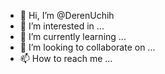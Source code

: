 - 👋 Hi, I’m @DerenUchih
- 👀 I’m interested in ...
- 🌱 I’m currently learning ...
- 💞️ I’m looking to collaborate on ...
- 📫 How to reach me ...

<!---
DerenUchih/DerenUchih is a ✨ special ✨ repository because its `README.md` (this file) appears on your GitHub profile.
You can click the Preview link to take a look at your changes.
--->
